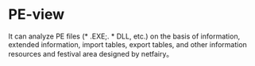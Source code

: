 # PE-view
It can analyze PE files (* .EXE;. * DLL, etc.) on the basis of information, extended information, import tables, export tables, and other information resources and festival area
designed by netfairy。
